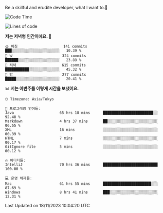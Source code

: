 Be a skillful and erudite developer, what I want to.👶

<!--START_SECTION:waka-->
![Code Time](http://img.shields.io/badge/Code%20Time-177%20hrs%2041%20mins-blue)

![Lines of code](https://img.shields.io/badge/%EC%A0%80%EB%8A%94%20%EC%97%AC%ED%83%9C%EA%B9%8C%EC%A7%80%20-733.3%20thousand%20%EC%A4%84%EC%9D%98%20%EC%BD%94%EB%93%9C%EB%A5%BC%20%EC%9E%91%EC%84%B1%ED%96%88%EC%96%B4%EC%9A%94.-blue)

**저는 저녁형 인간이에요. 🦉** 

```text
🌞 아침                     141 commits         ███░░░░░░░░░░░░░░░░░░░░░░   10.39 % 
🌆 낮　                     324 commits         ██████░░░░░░░░░░░░░░░░░░░   23.88 % 
🌃 저녁                     615 commits         ███████████░░░░░░░░░░░░░░   45.32 % 
🌙 밤　                     277 commits         █████░░░░░░░░░░░░░░░░░░░░   20.41 % 
```


📊 **저는 이번주를 이렇게 시간을 보냈어요.** 

```text
🕑︎ Timezone: Asia/Tokyo

💬 프로그래밍 언어들: 
Java                     65 hrs 18 mins      ███████████████████████░░   92.48 % 
Markdown                 4 hrs 37 mins       ██░░░░░░░░░░░░░░░░░░░░░░░   06.55 % 
XML                      16 mins             ░░░░░░░░░░░░░░░░░░░░░░░░░   00.39 % 
HTML                     7 mins              ░░░░░░░░░░░░░░░░░░░░░░░░░   00.17 % 
GitIgnore file           5 mins              ░░░░░░░░░░░░░░░░░░░░░░░░░   00.12 % 

🔥 에디터들: 
IntelliJ                 70 hrs 36 mins      █████████████████████████   100.00 % 

💻 운영 체제들: 
Mac                      61 hrs 55 mins      ██████████████████████░░░   87.69 % 
Windows                  8 hrs 41 mins       ███░░░░░░░░░░░░░░░░░░░░░░   12.31 % 
```


 Last Updated on 18/11/2023 10:04:20 UTC
<!--END_SECTION:waka-->
